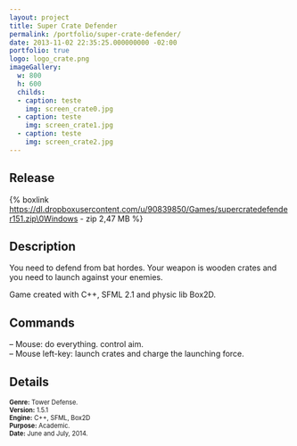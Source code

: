 ```yaml
---
layout: project
title: Super Crate Defender
permalink: /portfolio/super-crate-defender/
date: 2013-11-02 22:35:25.000000000 -02:00
portfolio: true
logo: logo_crate.png
imageGallery:
  w: 800
  h: 600
  childs:
  - caption: teste
    img: screen_crate0.jpg
  - caption: teste
    img: screen_crate1.jpg
  - caption: teste
    img: screen_crate2.jpg
---
```


 <span/>

## Release

{% boxlink https://dl.dropboxusercontent.com/u/90839850/Games/supercratedefender151.zip\0Windows - zip 2,47 MB %}

## Description

You need to defend  from bat hordes. Your weapon is wooden crates and you need to launch against your enemies.

Game created with C++, SFML 2.1 and physic lib Box2D.

## Commands

– Mouse: do everything. control aim.<br>
– Mouse left-key: launch crates and charge the launching force.<br>

## Details

<p style="font-size:0.8em">
<strong>Genre:</strong> Tower Defense.<br>
<strong>Version:</strong> 1.5.1<br>
<strong>Engine:</strong> C++, SFML, Box2D<br>
<strong>Purpose:</strong> Academic.<br>
<strong>Date:</strong> June and July, 2014.<br>
</p>
